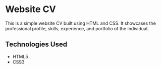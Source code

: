 # Website CV

This is a simple website CV built using HTML and CSS. It showcases the professional profile, skills, experience, and portfolio of the individual.

## Technologies Used

- HTML5
- CSS3
